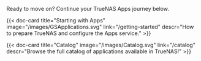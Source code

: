 Ready to move on? Continue your TrueNAS Apps journey below.

<div class="docs-sections" id="getting-started-more-links">

{{< doc-card title="Starting with Apps" image="/images/GSApplications.svg" link="/getting-started"
descr="How to prepare TrueNAS and configure the Apps service." >}}

{{< doc-card title="Catalog" image="/images/Catalog.svg" link="/catalog"
descr="Browse the full catalog of applications available in TrueNAS!" >}}

</div>
